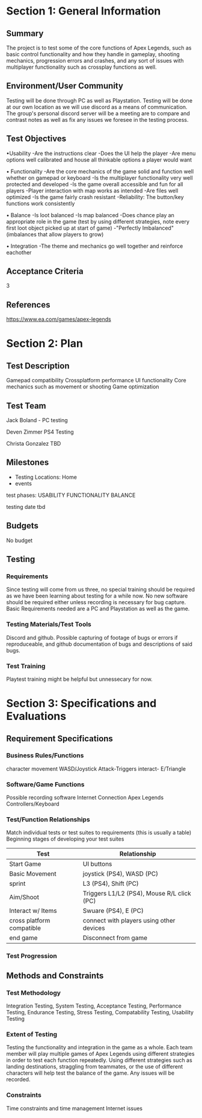 # Section 1: General Information

## Summary

The project is to test some of the core functions of Apex Legends, such as basic control functionality and how they handle in gameplay, shooting mechanics, progression errors and crashes, and any sort of issues with multiplayer functionality such as crossplay functions as well.

## Environment/User Community
Testing will be done through PC as well as Playstation.
Testing will be done at our own location as we will use discord as a means
of communication. The group's personal discord server will be a meeting are to compare and contrast notes 
as well as fix any issues we foresee in the testing process.


## Test Objectives

•Usability
    -Are the instructions clear
    -Does the UI help the player
    -Are menu options well calibrated and house all thinkable options a player would want

• Functionality
     -Are the core mechanics of the game solid and function well whether on gamepad or keyboard 
     -Is the multiplayer functionality very well protected and developed
     -Is the game overall accessible and fun for all players
     -Player interaction with map works as intended
     -Are files well optimized
     -Is the game fairly crash resistant
    -Reliability: The button/key functions work consistently
     
• Balance
    -Is loot balanced
    -Is map balanced
    -Does chance play an appropriate role in the game (test by using different strategies, note every first loot object picked up at start of game) 
    -"Perfectly Imbalanced" (imbalances that allow players to grow)
     
    
• Integration
  -The theme and mechanics go well together and reinforce eachother
  
  

## Acceptance Criteria

3

## References
https://www.ea.com/games/apex-legends

# Section 2: Plan
## Test Description

Gamepad compatibility
Crossplatform performance
UI functionality
Core mechanics such as movement or shooting
Game optimization

## Test Team

Jack Boland - 
PC testing

Deven Zimmer
PS4 Testing

Christa Gonzalez
TBD
## Milestones

* Testing Locations: Home
* events

test phases:
USABILITY
FUNCTIONALITY
BALANCE

testing date tbd


## Budgets

No budget

## Testing
### Requirements

Since testing will come from us three, no special training should be required as we have been learning about testing for a while now. 
No new software should be required either unless recording is necessary for bug capture.
Basic Requirements needed are a PC and Playstation as well as the game.

### Testing Materials/Test Tools

Discord and github.
Possible capturing of footage of bugs or errors if reproduceable, and github documentation of bugs and descriptions of said bugs.


### Test Training

Playtest training might be helpful but unnessecary for now.

# Section 3: Specifications and Evaluations

## Requirement Specifications

### Business Rules/Functions

character movement WASD/Joystick
Attack-Triggers
interact- E/Triangle

### Software/Game Functions

Possible recording software
Internet Connection 
Apex Legends
Controllers/Keyboard

### Test/Function Relationships

Match individual tests or test suites to requirements (this is usually a table)
Beginning stages of developing your test suites

| Test  | Relationship |
| ------------- | ------------- |
|Start Game | UI buttons |
| Basic Movement | joystick (PS4), WASD (PC)  |
| sprint | L3 (PS4), Shift (PC) |
| Aim/Shoot  | Triggers L1/L2 (PS4), Mouse R/L click (PC)  |
| Interact w/ Items| Swuare (PS4), E (PC) |
| cross platform compatible | connect with players using other devices |
|end game | Disconnect from game|

### Test Progression


## Methods and Constraints

### Test Methodology

Integration Testing, System Testing, Acceptance Testing, Performance Testing, Endurance Testing, Stress Testing, Compatability Testing, Usability Testing

### Extent of Testing
Testing the functionality and integration in the game as a whole.
Each team member will play multiple games of Apex Legends using different strategies in order to test each function repeatedly.
Using different strategies such as landing destinations, straggling from teammates, or the use of different characters
will help test the balance of the game. Any issues will be recorded.
### Constraints
Time constraints and time management
Internet issues
